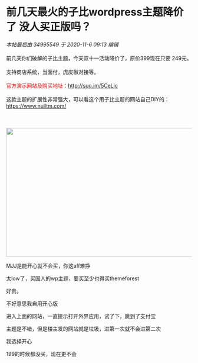 # 前几天最火的子比wordpress主题降价了 没人买正版吗？


<i class="pstatus"> 本帖最后由 34995549 于 2020-11-6 09:13 编辑 </i><br />
<br />
前几天你们破解的子比主题，今天双十一活动降价了，原价399现在只要 249元。<br />
<br />
支持商店系统，当面付，虎皮椒对接等。<br />
<br />
<font color="Red">官方演示网站及购买地址：http://suo.im/5CeLic</font><br />
<br />
这款主题的扩展性非常强大，可以看这个用子比主题的网站自己DIY的：https://www.nulltm.com/<br />
<br />
<br />
<br />
<img id="aimg_OqQ6Z" onclick="zoom(this, this.src, 0, 0, 0)" class="zoom" width="509" height="348" src="https://www.png8.com/imgs/2020/11/28b56fdca415cf9f.png" border="0" alt="" />

MJJ是能开心就不会买，你这aff难挣

太low了，买国人的wp主题，要买至少也得买themeforest

好贵。

不好意思我自用开心版

进入上面的网站，一直提示打开外界应用，试了下，跳到了支付宝

主题是不错，但是楼主发的网站就是垃圾，进第一次就不会进第二次

我选择开心<img src="static/image/smiley/default/lol.gif" smilieid="12" border="0" alt="" />

199的时候都没买，现在更不会<img id="aimg_adsF8" onclick="zoom(this, this.src, 0, 0, 0)" class="zoom" src="https://cdn.jsdelivr.net/gh/hishis/forum-master/public/images/patch.gif" onmouseover="img_onmouseoverfunc(this)" onload="thumbImg(this)" border="0" alt="" />
